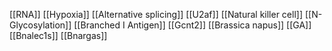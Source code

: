 [[RNA]]
[[Hypoxia]]
[[Alternative splicing]]
[[U2af]]
[[Natural killer cell]]
[[N-Glycosylation]]
[[Branched I Antigen]]
[[Gcnt2]]
[[Brassica napus]]
[[GA]]
[[Bnalec1s]]
[[Bnargas]]
